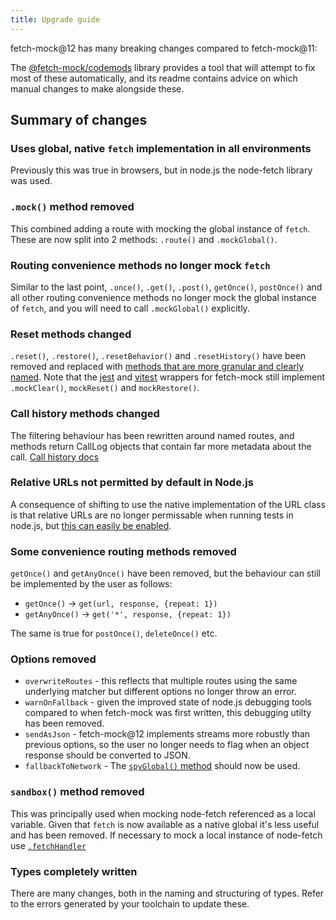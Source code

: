 ```yaml
---
title: Upgrade guide
---
```


fetch-mock@12 has many breaking changes compared to fetch-mock@11:

The [@fetch-mock/codemods](https://www.npmjs.com/package/@fetch-mock/codemods) library provides a tool that will attempt to fix most of these automatically, and its readme contains advice on which manual changes to make alongside these.

## Summary of changes

### Uses global, native `fetch` implementation in all environments

Previously this was true in browsers, but in node.js the node-fetch library was used.

### `.mock()` method removed

This combined adding a route with mocking the global instance of `fetch`. These are now split into 2 methods: `.route()` and `.mockGlobal()`.

### Routing convenience methods no longer mock `fetch`

Similar to the last point, `.once()`, `.get()`, `.post()`, `getOnce()`, `postOnce()` and all other routing convenience methods no longer mock the global instance of `fetch`, and you will need to call `.mockGlobal()` explicitly.

### Reset methods changed

`.reset()`, `.restore()`, `.resetBehavior()` and `.resetHistory()` have been removed and replaced with [methods that are more granular and clearly named](/fetch-mock/docs/API/resetting). Note that the [jest](/fetch-mock/docs/wrappers/jest) and [vitest](/fetch-mock/docs/wrappers/vitest) wrappers for fetch-mock still implement `.mockClear()`, `mockReset()` and `mockRestore()`.

### Call history methods changed

The filtering behaviour has been rewritten around named routes, and methods return CallLog objects that contain far more metadata about the call. [Call history docs](/fetch-mock/docs/API/CallHistory)

### Relative URLs not permitted by default in Node.js

A consequence of shifting to use the native implementation of the URL class is that relative URLs are no longer permissable when running tests in node.js, but [this can easily be enabled](https://www.wheresrhys.co.uk/fetch-mock/docs/Usage/configuration#allowrelativeurls).

### Some convenience routing methods removed

`getOnce()` and `getAnyOnce()` have been removed, but the behaviour can still be implemented by the user as follows:

- `getOnce()` -> `get(url, response, {repeat: 1})`
- `getAnyOnce()` -> `get('*', response, {repeat: 1})`

The same is true for `postOnce()`, `deleteOnce()` etc.

### Options removed

- `overwriteRoutes` - this reflects that multiple routes using the same underlying matcher but different options no longer throw an error.
- `warnOnFallback` - given the improved state of node.js debugging tools compared to when fetch-mock was first written, this debugging utilty has been removed.
- `sendAsJson` - fetch-mock@12 implements streams more robustly than previous options, so the user no longer needs to flag when an object response should be converted to JSON.
- `fallbackToNetwork` - The [`spyGlobal()` method](/fetch-mock/docs/API/mocking-and-spying#spyglobal) should now be used.

### `sandbox()` method removed

This was principally used when mocking node-fetch referenced as a local variable. Given that `fetch` is now available as a native global it's less useful and has been removed. If necessary to mock a local instance of node-fetch use [`.fetchHandler`](/fetch-mock/docs/API/mocking-and-spying#fetchhandler)

### Types completely written

There are many changes, both in the naming and structuring of types. Refer to the errors generated by your toolchain to update these.
